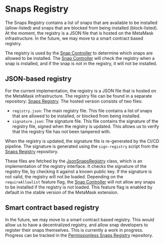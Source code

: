 # Snaps Registry

The Snaps Registry contains a list of snaps that are available to be installed
(allow-listed) and snaps that are blocked from being installed (block-listed).
At the moment, the registry is a JSON file that is hosted on the MetaMask
infrastructure. In the future, we may move to a smart contract based registry.

The registry is used by the [Snap Controller] to determine which snaps are
allowed to be installed. The [Snap Controller] will check the registry when a
snap is installed, and if the snap is not in the registry, it will not be
installed.

## JSON-based registry

For the current implementation, the registry is a JSON file that is hosted on
the MetaMask infrastructure. The registry file can be found in a separate
repository: [Snaps Registry]. The hosted version consists of two files:

- `registry.json`: The main registry file. This file contains a list of snaps
  that are allowed to be installed, or blocked from being installed.
- `signature.json`: The signature file. This file contains the signature of
  the registry file, signed when the registry is updated. This allows us to
  verify that the registry file has not been tampered with.

When the registry is updated, the signature file is re-generated by the
CI/CD pipeline. The signature is generated using the `sign-registry` script from
the [Snaps Registry] repository.

These files are fetched by the [JsonSnapsRegistry] class, which is an
implementation of the registry interface. It checks the signature of the
registry file, by checking it against a known public key. If the signature is
not valid, the registry will not be loaded. Depending on the `requireAllowlist`
feature flag, the [Snap Controller] will not allow any snaps to be installed if
the registry is not loaded. This feature flag is enabled by default in the
stable version of the MetaMask extension.

## Smart contract based registry

In the future, we may move to a smart contract based registry. This would allow
us to have a decentralized registry, and allow snap developers to register their
snaps themselves. This is currently a work in progress. Progress can be tracked
in the [Permissionless Snaps Registry] repository.

[snap controller]: ./snap-controller.md
[jsonsnapsregistry]: ../../../packages/snaps-controllers/src/snaps/registry/json.ts
[snaps registry]: https://github.com/MetaMask/snaps-registry
[permissionless snaps registry]: https://github.com/MetaMask/permissionless-snaps-registry
